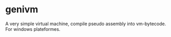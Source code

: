 genivm
======

A very simple virtual machine, compile pseudo assembly into vm-bytecode. For windows plateformes.
